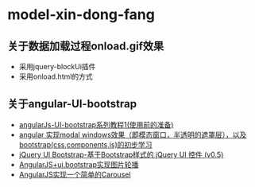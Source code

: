 # model-xin-dong-fang
## 关于数据加载过程onload.gif效果
- 采用jquery-blockUi插件
- 采用onload.html的方式
## 关于angular-UI-bootstrap
- [angularJs-UI-bootstrap系列教程1(使用前的准备)](http://www.cnblogs.com/HeJason/p/5315947.html)
- [angular 实现modal windows效果（即模态窗口，半透明的遮罩层），以及bootstrap(css,components,js)的初步学习](http://www.cnblogs.com/oxspirt/p/4536866.html)
- [jQuery UI Bootstrap-基于Bootstrap样式的 jQuery UI 控件 (v0.5)](http://www.bootcss.com/p/jquery-ui-bootstrap/)
- [AngularJS+ui.bootstrap实现图片轮播](http://blog.csdn.net/yateswang/article/details/47751477)
- [AngularJS实现一个简单的Carousel](http://www.angularjs.cn/A1cF)
